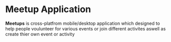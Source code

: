 # Meetup Application
**Meetups** is cross-platfrom mobile/desktop application which designed to help people voulunteer for various events or join different activites aswell as create thier own event or activity

